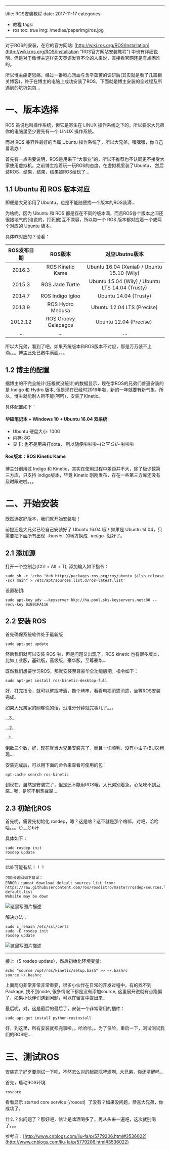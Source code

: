 
---
title: ROS安装教程
date: 2017-11-17
categories:
- 教程
tags:
- ros
toc: true
img: /medias/paperimg/ros.jpg

---
对于ROS的安装，在它的官方网站: [http://wiki.ros.org/ROS/Installation](http://wiki.ros.org/ROS/Installation "ROS官方网站安装教程") 中也有详细说明。但是对于像博主这样先天英语发育不全的人来说，直接看官网还是有点困难的。

所以博主痛定思痛，经过一番呕心沥血与含辛茹苦的调研后(其实就是看了几篇相关博客)，终于在博主的电脑上成功安装了ROS，下面就是博主安装的全过程及所遇到的坑坑包包...<!--more-->

# 一、版本选择

ROS 虽说也叫操作系统，但它是寄生在 LINUX 操作系统之下的，所以要求大兄弟你的电脑里至少要先有一个 LINUX 操作系统。

而对 ROS 兼容性最好的当属 Ubuntu 操作系统了，所以大兄弟，嘿嘿嘿，你自己看着办！

首先有一点需要说明，ROS是用来干“大事业”的，所以不推荐也不认同更不接受大家使用虚拟机。之前博主抱着玩一玩ROS的态度，在虚拟机里装了Ubuntu， 然后装ROS，结果，结果，结果被ROS给玩了...

## 1.1 Ubuntu 和 ROS 版本对应

即便是大兄弟用了Ubuntu，也是不能随便找一个版本的ROS装滴...

为啥呢，因为 Ubuntu 和 ROS 都是存在不同的版本滴，而且ROS各个版本之间还很接地气的(谁说的，打死他)互不兼容，所以每一个 ROS 版本都对应着一个或两个对应的 Ubuntu 版本。

具体咋对应的？请看：

| ROS发布日期 | ROS版本 | 对应Ubutnu版本 |
|  :------: |  :------: | :------: |
| 2016.3 | ROS Kinetic Kame | Ubuntu 16.04 (Xenial) / Ubuntu 15.10 (Wily) |
| 2015.3 | ROS Jade Turtle | Ubuntu 15.04 (Wily) / Ubuntu LTS 14.04 (Trusty) |
| 2014.7 | ROS Indigo Igloo| Ubuntu 14.04 (Trusty) |
| 2013.9 | ROS Hydro Medusa| Ubuntu 12.04 LTS (Precise) |
| 2012.12 | ROS Groovy Galapagos| Ubuntu 12.04 (Precise)  |
|  ... | ... |  ... |

所以大兄弟，看到了吧，如果系统版本和ROS版本不对应，那是万万装不上滴。。。博主此处已嫩牛满面。。。

## 1.2 博主的配置

据博主的不完全统计(压根就没统计)的数据显示，现在学ROS的兄弟们普遍安装的是 Indigo 和 Hydro 版本, 但是现在已经时2016年啦，新的一年就要有新气象，所以，博主就能别人所不能(呵呵)，安装了Kinetic。

具体配置如下：

#### 华硕笔记本 + Windows 10 + Ubuntu 16.04 双系统

*   Ubuntu 硬盘大小: 100G
*   内存: 8G
*   显卡: 也不是用来打dota， 所以随便啦啦啦~\(≧▽≦)/~啦啦啦

#### Ros版本：ROS Kinetic Kame

博主分别用过 Indigo 和 Kinetic，其实在使用过程中差距并不大，除了极少数第三方库，只支持 Indigo版本，毕竟 Kinetic 刚刚发布，存在一些第三方库还没有及时跟进啦。。。

# 二、开始安装

既然选定好版本，我们就开始安装啦！

前提还是大兄弟已经自己安装好了 Ubuntu 16.04 哦！如果是 Ubuntu 14.04，只需要把下面所有出现 *-kinetic-* 的地方换成 *-indigo-* 就好了。

## 2.1 添加源

打开一个控制台(Ctrl + Alt + T), 添加输入如下指令：

```
sudo sh -c 'echo "deb http://packages.ros.org/ros/ubuntu $(lsb_release -sc) main" > /etc/apt/sources.list.d/ros-latest.list'
```

设置秘钥:

```
sudo apt-key adv --keyserver hkp://ha.pool.sks-keyservers.net:80 --recv-key 0xB01FA116
```

## 2.2 安装 ROS

首先确保系统软件处于最新版

```
sudo apt-get update
```
然后我们就可以安装 ROS 啦，但是问题又出现了，ROS kinetic 也有很多版本，比如工业版，基础版，高级版，豪华版，至尊豪华...

既然我们想要学习ROS，那就安装至尊豪华全功能版吧，指令如下：

```
sudo apt-get install ros-kinetic-desktop-full
```

好，打完指令，就可以整瓶啤酒，撸个烤串，看看电视消遣消遣，坐等ROS安装完成。

如果大兄弟家的网够快的话，没准分分钟就完事儿了。。。

...3...

...2...

...1...

倒数三个数，好，现在就当大兄弟安装完了，而且一切顺利，没有小虫子(BUG)粗现...

安装完成后，可以用下面的命令来查看可使用的包：

```
apt-cache search ros-kinetic
```

到现在，虽然是安装完了，但是还不能用ROS哦，大兄弟别着急，心急吃不到豆腐...哦，是吃不到热豆腐...

## 2.3 初始化ROS

首先呢，需要先初始化 rosdep，嗯？这是啥？这不就是那个啥嘛，对吧，哈哈哈。。。⊙﹏⊙b汗

具体如下：

```
sudo rosdep init
rosdep update
```

------------------------------

此处可能有坑！！！

```
可能会返回如下错误：
ERROR：cannot download default sources list from:
https://raw.githubusercontent.com/ros/rosdistro/master/rosdep/sources.list.d/20-default.list
Website may be down
```

![这里写图片描述](http://upload-images.jianshu.io/upload_images/16115686-2a3cfc8a286df7f5?imageMogr2/auto-orient/strip%7CimageView2/2/w/1240)

解决办法：

```
sudo c_rehash /etc/ssl/certs
sudo -E rosdep init
rosdep update
```

![这里写图片描述](http://upload-images.jianshu.io/upload_images/16115686-208fa60dbbdadfaa?imageMogr2/auto-orient/strip%7CimageView2/2/w/1240)

--------------------------------------

接上（$ rosdep update），然后初始化环境变量:

```
echo "source /opt/ros/kinetic/setup.bash" >> ~/.bashrc
source ~/.bashrc
```

上面两句非常非常非常重要，很多小伙伴在日常的开发过程中，有的找不到 Package, 找不到node, 很多情况下都是没有添加source, 这里展开说就有点跑偏了，如果小伙伴们遇到问题，可以在留言中提出来...

最后呢，对，这是最后的最后了，安装一个非常常用的插件：

```
sudo apt-get install python-rosinstall
```

好，到这里，所有安装就都完事啦。。哈哈哈。。为了保险，重启一下，测试测试我们的ROS吧....

# 三、测试ROS

安装完了好歹要测试一下吧，不然怎么对的起那瓶啤酒啊...大兄弟，你还清醒吗...

首先，启动ROS环境

```
roscore
```
看看显示 started core service [/rosout]  了没有？如果没问题，恭喜大兄弟，你成功了。

什么？出问题了？那好吧，估计是啤酒喝多了，再从头来一遍吧，这次就别喝了。。。

参考自：[http://www.cnblogs.com/liu-fa/p/5779206.html#3536022](http://www.cnblogs.com/liu-fa/p/5779206.html#3536022)
